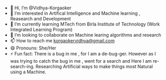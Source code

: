 - 👋 Hi, I’m @Vidhya-Korgaoker
- 👀 I’m interested in Artifical Intelligence and Machine learning , Reasearch and Development
- 🌱 I’m currently learning MTech from Birla Institute of Technology (Work Integrated Learning Program)
- 💞️ I’m looking to collaborate on Machine learing algorithms and research 
- 📫 How to reach me korgaokervidhya@gmail.com
- 😄 Pronouns: She/Her
- ⚡ Fun fact: There is a bug in me , for I am a de-bug-ger. However as I was trying to catch the bug in me , went for a search and Here I am re-search-ing. Researching Artificial ways to make things most Natural using a Machine.

<!---
Vidhya-Korgaoker/Vidhya-Korgaoker is a ✨ special ✨ repository because its `README.md` (this file) appears on your GitHub profile.
You can click the Preview link to take a look at your changes.
--->
